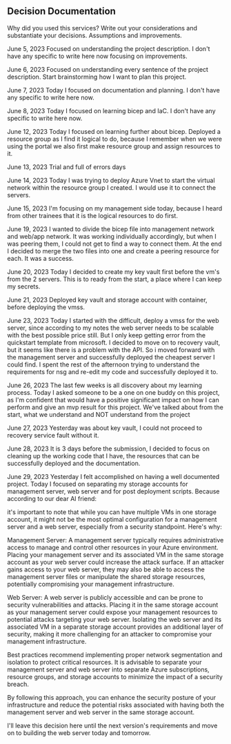 ## Decision Documentation

Why did you used this services? Write out your considerations and substantiate your decisions. Assumptions and improvements.

June 5, 2023
Focused on understanding the project description. I don't have any specific to write here now focusing on improvements.

June 6, 2023
Focused on understanding every sentence of the project description. Start brainstorming how I want to plan this project.

June 7, 2023
Today I focused on documentation and planning. I don't have any specific to write here now.

June 8, 2023
Today I focused on learning bicep and IaC. I don't have any specific to write here now.

June 12, 2023
Today I focused on learning further about bicep. Deployed a resource group as I find it logical to do, because I remember when we were using the portal we also first make resource group and assign resources to it.

June 13, 2023
Trial and full of errors days

June 14, 2023
Today I was trying to deploy Azure Vnet to start the virtual network within the resource group I created. I would use it to connect the servers.

June 15, 2023
I'm focusing on my management side today, because I heard from other trainees that it is the logical resources to do first.

June 19, 2023
I wanted to divide the bicep file into management network and web/app network. It was working individually accordingly, but when I was peering them, I could not get to find a way to connect them. At the end I decided to merge the two files into one and create a peering resource for each. It was a success.

June 20, 2023
Today I decided to create my key vault first before the vm's from the 2 servers. This is to ready from the start, a place where I can keep my secrets.

June 21, 2023
Deployed key vault and storage account with container, before deploying the vmss.

June 23, 2023
Today I started with the difficult, deploy a vmss for the web server, since according to my notes the web server needs to be scalable with the best possible price still. But I only keep getting error from the quickstart template from microsoft. I decided to move on to recovery vault, but it seems like there is a problem with the API. So i moved forward with the management server and successfully deployed the cheapest server I could find. I spent the rest of the afternoon trying to understand the requirements for nsg and re-edit my code and successfully deployed it to.

June 26, 2023
The last few weeks is all discovery about my learning process. Today I asked someone to be a one on one buddy on this project, as I'm confident that would have a positive significant impact on how I can perform and give an mvp result for this project. We've talked about from the start, what we understand and NOT understand from the project

June 27, 2023
Yesterday was about key vault, I could not proceed to recovery service fault without it.

June 28, 2023
It is 3 days before the submission, I decided to focus on cleaning up the working code that I have, the resources that can be successfully deployed and the documentation.

June 29, 2023
Yesterday I felt accomplished on having a well documented project. Today I focused on separating my storage accounts for management server, web server and for post deployment scripts. Because according to our dear AI friend:

it's important to note that while you can have multiple VMs in one storage account, it might not be the most optimal configuration for a management server and a web server, especially from a security standpoint. Here's why:

Management Server: A management server typically requires administrative access to manage and control other resources in your Azure environment. Placing your management server and its associated VM in the same storage account as your web server could increase the attack surface. If an attacker gains access to your web server, they may also be able to access the management server files or manipulate the shared storage resources, potentially compromising your management infrastructure.

Web Server: A web server is publicly accessible and can be prone to security vulnerabilities and attacks. Placing it in the same storage account as your management server could expose your management resources to potential attacks targeting your web server. Isolating the web server and its associated VM in a separate storage account provides an additional layer of security, making it more challenging for an attacker to compromise your management infrastructure.

Best practices recommend implementing proper network segmentation and isolation to protect critical resources. It is advisable to separate your management server and web server into separate Azure subscriptions, resource groups, and storage accounts to minimize the impact of a security breach.

By following this approach, you can enhance the security posture of your infrastructure and reduce the potential risks associated with having both the management server and web server in the same storage account.

I'll leave this decision here until the next version's requirements and move on to building the web server today and tomorrow.
